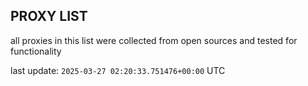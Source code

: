 ## PROXY LIST

all proxies in this list were collected from open sources and tested for functionality

last update: `2025-03-27 02:20:33.751476+00:00` UTC